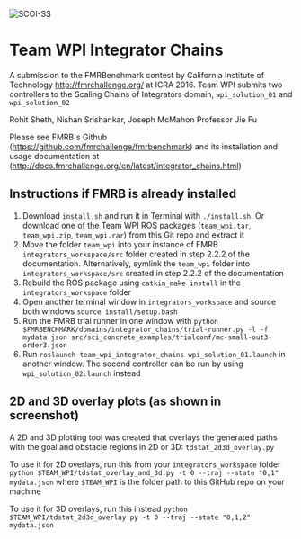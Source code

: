 ![SCOI-SS](https://raw.githubusercontent.com/jmcmahon443/Scaling-Chains-of-Integrators/master/SS1.png?token=ABFAZcuhfn_M0e1kLNgK9CPb5_AvvAbiks5XPTSLwA%3D%3D)

# Team WPI Integrator Chains
A submission to the FMRBenchmark contest by California Institute of Technology <http://fmrchallenge.org/> at ICRA 2016. Team WPI submits two controllers to the Scaling Chains of Integrators domain, `wpi_solution_01` and `wpi_solution_02`

Rohit Sheth, Nishan Srishankar, Joseph McMahon
Professor Jie Fu

Please see FMRB's Github (https://github.com/fmrchallenge/fmrbenchmark) and its installation and usage documentation at (http://docs.fmrchallenge.org/en/latest/integrator_chains.html)

## Instructions if FMRB is already installed
1. Download `install.sh` and run it in Terminal with `./install.sh`. Or download one of the Team WPI ROS packages (`team_wpi.tar`, `team_wpi.zip`, `team_wpi.rar`) from this Git repo and extract it
2. Move the folder `team_wpi` into your instance of FMRB `integrators_workspace/src` folder created in step 2.2.2 of the documentation. Alternatively, symlink the `team_wpi` folder into `integrators_workspace/src` created in step 2.2.2 of the documentation
3. Rebuild the ROS package using `catkin_make install` in the `integrators_workspace` folder
4. Open another terminal window in `integrators_workspace` and source both windows `source install/setup.bash`
5. Run the FMRB trial runner in one window with `python $FMRBENCHMARK/domains/integrator_chains/trial-runner.py -l -f mydata.json src/sci_concrete_examples/trialconf/mc-small-out3-order3.json`
6. Run `roslaunch team_wpi_integrator_chains wpi_solution_01.launch` in another window. The second controller can be run by using `wpi_solution_02.launch` instead

## 2D and 3D overlay plots (as shown in screenshot)
A 2D and 3D plotting tool was created that overlays the generated paths with the goal and obstacle regions in 2D or 3D: `tdstat_2d3d_overlay.py`

To use it for 2D overlays, run this from your `integrators_workspace` folder `python $TEAM_WPI/tdstat_overlay_and_3d.py -t 0 --traj --state "0,1" mydata.json` where `$TEAM_WPI` is the folder path to this GitHub repo on your machine

To use it for 3D overlays, run this instead `python $TEAM_WPI/tdstat_2d3d_overlay.py -t 0 --traj --state "0,1,2" mydata.json`
